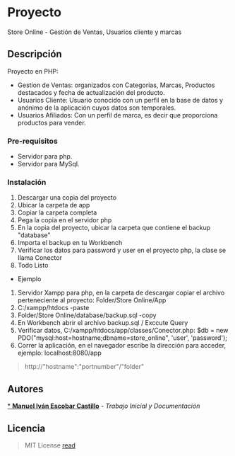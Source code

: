 # Proyecto

Store Online - Gestión de Ventas, Usuarios cliente y marcas

## Descripción

Proyecto en PHP:
  - Gestion de Ventas: organizados con Categorias, Marcas, Productos destacados y fecha de actualización del producto.
  - Usuarios Cliente: Usuario conocido con un perfil en la base de datos y anónimo de la aplicación cuyos datos son temporales.
  - Usuarios Afiliados: Con un perfil de marca, es decir que proporciona productos para vender.

### Pre-requisitos

- Servidor para php.
- Servidor para MySql.

### Instalación

1. Descargar una copia del proyecto
2. Ubicar la carpeta de app
3. Copiar la carpeta completa
4. Pega la copia en el servidor php
5. En la copia del proyecto, ubicar la carpeta que contiene el backup "database"
6. Importa el backup en tu Workbench
7. Verificar los datos para password y user en el proyecto php, la clase se llama Conector
8. Todo Listo

- Ejemplo 

1. Servidor Xampp para php, en la carpeta de descargar copiar el archivo perteneciente al proyecto: Folder/Store Online/App
2. C:/xampp/htdocs -paste
3. Folder/Store Online/database/backup.sql -copy
4. En Workbench abrir el archivo backup.sql / Exccute Query
5. Verificar datos, C:/xampp/htdocs/app/classes/Conector.php: $db = new PDO("mysql:host=hostname;dbname=store_online", 'user', 'password');
6. Correr la aplicación, en el navegador escribe la dirección para acceder, ejemplo: localhost:8080/app

> http://"hostname":"portnumber"/"folder"

## Autores

[* **Manuel Iván Escobar Castillo**](https://github.com/mieco7832) - *Trabajo Inicial y Documentación*

## Licencia
> MIT License [read](https://github.com/mieco7832/Store-Online)
